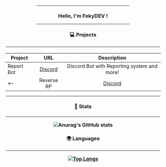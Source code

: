<div align="center">

<hr width = "300vw">

<h3 align="center">Hello, I'm FekyDEV !</h3>
  
<hr width = "300vw">

<h3>💻 Projects<h3>

<hr width = "500vw">
  
 
<h4>

| Project        | URL           | Description |
| ------------- |:-------------:|:--------------:|
| Report Bot|[Discord](https://discord.gg/sKKEyUn)| Discord Bot with Reporting system and more!|
<--| Reverse RP|[Discord](https://discord.gg/RTDwhGRNej)| FiveM RP server - CZ/SK|!-->
<hr width = "500vw">

  
 <h3>📕 Stats<h3>

<hr width = "500vw">
   
![Anurag's GitHub stats](https://github-readme-stats.vercel.app/api?username=FekyDEV&show_icons=true&theme=radical)

   
 <h3>🌍 Languages<h3>

<hr width = "500vw">
   
[![Top Langs](https://github-readme-stats.vercel.app/api/top-langs/?username=FekyDEV&layout=compact)](https://github.com/fekyDEV/github-readme-stats)
